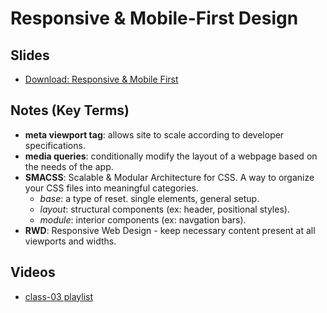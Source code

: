 # Responsive & Mobile-First Design

##  Slides
- [Download: Responsive & Mobile First](https://github.com/codefellows/seattle-301d3/files/218039/301.-.Mobile.Responsive.pdf)

##  Notes (Key Terms)
- **meta viewport tag**: allows site to scale according to developer specifications.
- **media queries**: conditionally modify the layout of a webpage based on the needs of the app.
- **SMACSS**: Scalable & Modular Architecture for CSS. A way to organize your CSS files into meaningful categories.
  - *base*: a type of reset. single elements, general setup.
  - *layout*: structural components (ex: header, positional styles).
  - *module*: interior components (ex: navgation bars).
- **RWD**: Responsive Web Design - keep necessary content present at all viewports and widths.


##  Videos

- [class-03 playlist](https://www.youtube.com/watch?v=4p5mH_pF-tY&list=PLVngfM2hsbi8gIVLWmnvSc975LAPYInrA&index=9&nohtml5=False)
